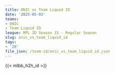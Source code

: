 ```yaml
---
title: ONIC vs Team Liquid ID
date: '2025-05-03'
teams:
- ONIC
- Team Liquid ID
league: MPL ID Season 15 - Regular Season
slug: onic_vs_team_liquid_id
tags:
- '20'
file_json: /team-id/onic_vs_team_liquid_id.json
---
```


{{< mlbb_h2h_id >}}
